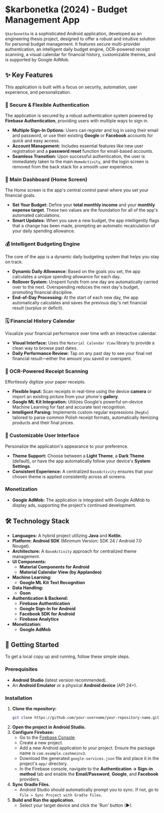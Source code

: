 # $karbonetka (2024) - Budget Management App

`$karbonetka` is a sophisticated Android application, developed as an engineering thesis project, designed to offer a robust and intuitive solution for personal budget management. It features secure multi-provider authentication, an intelligent daily budget engine, OCR-powered receipt scanning, a visual calendar for financial history, customizable themes, and is supported by Google AdMob.

## ✨ Key Features

This application is built with a focus on security, automation, user experience, and personalization.

### 🔐 Secure & Flexible Authentication
The application is secured by a robust authentication system powered by **Firebase Authentication**, providing users with multiple ways to sign in.
*   **Multiple Sign-In Options:** Users can register and log in using their email and password, or use their existing **Google** or **Facebook** accounts for quick and easy access.
*   **Account Management:** Includes essential features like new user registration and a **password reset** function for email-based accounts.
*   **Seamless Transition:** Upon successful authentication, the user is immediately taken to the main `HomeActivity`, and the login screen is removed from the back stack for a smooth user experience.

### 🏡 Main Dashboard (Home Screen)
The Home screen is the app's central control panel where you set your financial goals.
*   **Set Your Budget:** Define your **total monthly income** and your **monthly expense target**. These two values are the foundation for all of the app's automated calculations.
*   **Smart Updates:** When you save a new budget, the app intelligently flags that a change has been made, prompting an automatic recalculation of your daily spending allowance.

### 💰 Intelligent Budgeting Engine
The core of the app is a dynamic daily budgeting system that helps you stay on track.
*   **Dynamic Daily Allowance:** Based on the goals you set, the app calculates a unique spending allowance for each day.
*   **Rollover System:** Unspent funds from one day are automatically carried over to the next. Overspending reduces the next day's budget, promoting financial discipline.
*   **End-of-Day Processing:** At the start of each new day, the app automatically calculates and saves the previous day's net financial result (surplus or deficit).

### 🗓️ Financial History Calendar
Visualize your financial performance over time with an interactive calendar.
*   **Visual Interface:** Uses the `Material Calendar View` library to provide a clean way to browse past dates.
*   **Daily Performance Review:** Tap on any past day to see your final net financial result—either the amount you saved or overspent.

### 📸 OCR-Powered Receipt Scanning
Effortlessly digitize your paper receipts.
*   **Flexible Input:** Scan receipts in real-time using the device **camera** or import an existing picture from your phone's **gallery**.
*   **Google ML Kit Integration:** Utilizes Google's powerful on-device Machine Learning for fast and accurate text recognition.
*   **Intelligent Parsing:** Implements custom regular expressions (`RegEx`) tailored to parse common Polish receipt formats, automatically itemizing products and their final prices.

### 🎨 Customizable User Interface
Personalize the application's appearance to your preference.
*   **Theme Support:** Choose between a **Light Theme**, a **Dark Theme** (default), or have the app automatically follow your device's **System Settings**.
*   **Consistent Experience:** A centralized `BaseActivity` ensures that your chosen theme is applied consistently across all screens.

### Monetization
*   **Google AdMob:** The application is integrated with Google AdMob to display ads, supporting the project's continued development.

## 🛠️ Technology Stack

*   **Languages:** A hybrid project utilizing **Java** and **Kotlin**.
*   **Platform:** **Android SDK** (Minimum Version: SDK 24 / Android 7.0 Nougat).
*   **Architecture:** A `BaseActivity` approach for centralized theme management.
*   **UI Components:**
    *   **Material Components for Android**
    *   **Material Calendar View (by Applandeo)**
*   **Machine Learning:**
    *   **Google ML Kit Text Recognition**
*   **Data Handling:**
    *   **Gson**
*   **Authentication & Backend:**
    *   **Firebase Authentication**
    *   **Google Sign-In for Android**
    *   **Facebook SDK for Android**
    *   **Firebase Analytics**
*   **Monetization:**
    *   **Google AdMob**

## 🚀 Getting Started

To get a local copy up and running, follow these simple steps.

### Prerequisites

*   **Android Studio** (latest version recommended).
*   An **Android Emulator** or a physical **Android device** (API 24+).

### Installation

1.  **Clone the repository:**
    ```sh
    git clone https://github.com/your-username/your-repository-name.git
    ```
2.  **Open the project in Android Studio.**
3.  **Configure Firebase:**
    *   Go to the [Firebase Console](https://console.firebase.google.com/).
    *   Create a new project.
    *   Add a new Android application to your project. Ensure the package name is `com.example.cashmeinv3`.
    *   Download the generated `google-services.json` file and place it in the project's `app/` directory.
    *   In the Firebase console, navigate to the **Authentication -> Sign-in method** tab and enable the **Email/Password**, **Google**, and **Facebook** providers.
4.  **Sync Gradle Files.**
    *   Android Studio should automatically prompt you to sync. If not, go to `File > Sync Project with Gradle Files`.
5.  **Build and Run the application.**
    *   Select your target device and click the 'Run' button (▶).
